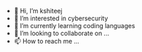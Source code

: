 - 👋 Hi, I’m kshiteej 
- 👀 I’m interested in cybersecurity
- 🌱 I’m currently learning coding languages
- 💞️ I’m looking to collaborate on ...
- 📫 How to reach me ...

<!---
blank6710/blank6710 is a ✨ special ✨ repository because its `README.md` (this file) appears on your GitHub profile.
You can click the Preview link to take a look at your changes.
--->
